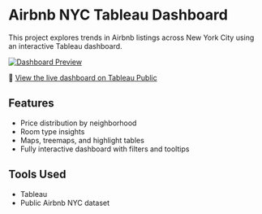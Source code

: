 # Airbnb NYC Tableau Dashboard

This project explores trends in Airbnb listings across New York City using an interactive Tableau dashboard.

[![Dashboard Preview](dashboard_preview.png)](https://public.tableau.com/app/profile/ravishanker.gandigudi/viz/Book2_17434873309570/Dashboard1?publish=yes)

🔗 [View the live dashboard on Tableau Public](https://public.tableau.com/app/profile/ravishanker.gandigudi/viz/Book2_17434873309570/Dashboard1?publish=yes)

## Features
- Price distribution by neighborhood
- Room type insights
- Maps, treemaps, and highlight tables
- Fully interactive dashboard with filters and tooltips

## Tools Used
- Tableau
- Public Airbnb NYC dataset
